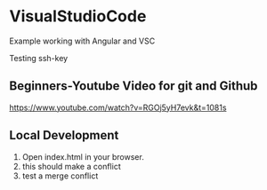 # VisualStudioCode
Example working with Angular and VSC

Testing ssh-key

## Beginners-Youtube Video for git and Github

https://www.youtube.com/watch?v=RGOj5yH7evk&t=1081s


## Local Development

1. Open index.html in your browser.
2. this should make a conflict
2. test a merge conflict
